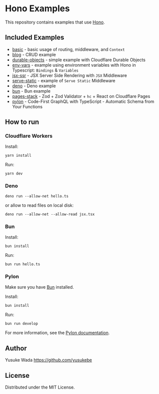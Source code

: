 # Hono Examples

This repository contains examples that use [Hono](https://hono.dev).

## Included Examples

- [basic](./basic/) - basic usage of routing, middleware, and `Context`
- [blog](./blog/) - CRUD example
- [durable-objects](./durable-objects/) - simple example with Cloudflare Durable Objects
- [env-vars](./env-vars/) - example using environment variables with Hono in Typescript: `Bindings` & `Variables`
- [jsx-ssr](./jsx-ssr/) - JSX Server Side Rendering with `JSX` Middleware
- [serve-static](./serve-static/) - example of `Serve Static` Middleware
- [deno](./deno/) - Deno example
- [bun](./bun/) - Bun example
- [pages-stack](./pages-stack/) - Zod + Zod Validator + `hc` + React on Cloudflare Pages
- [pylon](./pylon/) - Code-First GraphQL with TypeScript - Automatic Schema from Your Functions

## How to run

### Cloudflare Workers

Install:

```
yarn install
```

Run:

```
yarn dev
```

### Deno

```
deno run --allow-net hello.ts
```

or allow to read files on local disk:

```
deno run --allow-net --allow-read jsx.tsx
```

### Bun

Install:

```
bun install
```

Run:

```
bun run hello.ts
```

### Pylon

Make sure you have [Bun](https://bun.sh) installed.

Install:

```
bun install
```

Run:

```
bun run develop
```

For more information, see the [Pylon documentation](https://pylon.cronit.io/).

## Author

Yusuke Wada https://github.com/yusukebe

## License

Distributed under the MIT License.
